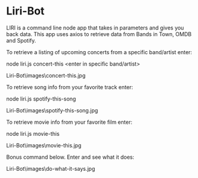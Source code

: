 # Liri-Bot

LIRI is a command line node app that takes in parameters and gives you back data. This app uses axios to retrieve data from Bands in Town, OMDB and Spotify.

To retrieve a listing of upcoming concerts from a specific band/artist enter:

node liri.js concert-this <enter in specific band/artist>

Liri-Bot\images\concert-this.jpg

To retrieve song info from your favorite track enter:

node liri.js spotify-this-song <enter song>

Liri-Bot\images\spotify-this-song.jpg

To retrieve movie info from your favorite film enter:

node liri.js movie-this <enter movie name>

Liri-Bot\images\movie-this.jpg

Bonus command below. Enter and see what it does:

Liri-Bot\images\do-what-it-says.jpg

